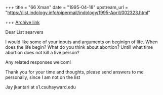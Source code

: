 +++
title = "66 Xman"
date = "1995-04-18"
upstream_url = "https://list.indology.info/pipermail/indology/1995-April/002323.html"

+++
[Archive link](https://list.indology.info/pipermail/indology/1995-April/002323.html)



Dear List searvers

I would like some of your inputs and arguments on beginign of life.  When 
does the life begin?  What do you think about abortion? Untill what time 
abortion does not kill a live person? 

Any related responses welcom!

Thank you for your time and thoughts,
please send answers to me personally, since I am not on the list

Jay
jkantari at s1.csuhayward.edu







